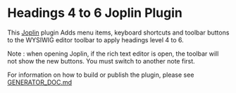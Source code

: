 # Headings 4 to 6 Joplin Plugin

This [Joplin](https://joplinapp.org/) plugin Adds menu items, keyboard shortcuts and toolbar buttons to the WYSIWIG editor toolbar to apply headings level 4 to 6.

Note : when opening Joplin, if the rich text editor is open, the toolbar will not show the new buttons. You must switch to another note first.

For information on how to build or publish the plugin, please see [GENERATOR_DOC.md](./GENERATOR_DOC.md)
